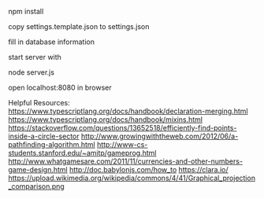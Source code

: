   npm install


copy settings.template.json to settings.json

fill in database information

start server with

  node server.js


open localhost:8080 in browser



Helpful Resources:
https://www.typescriptlang.org/docs/handbook/declaration-merging.html
https://www.typescriptlang.org/docs/handbook/mixins.html
https://stackoverflow.com/questions/13652518/efficiently-find-points-inside-a-circle-sector
http://www.growingwiththeweb.com/2012/06/a-pathfinding-algorithm.html
http://www-cs-students.stanford.edu/~amitp/gameprog.html
http://www.whatgamesare.com/2011/11/currencies-and-other-numbers-game-design.html
http://doc.babylonjs.com/how_to
https://clara.io/
https://upload.wikimedia.org/wikipedia/commons/4/41/Graphical_projection_comparison.png
